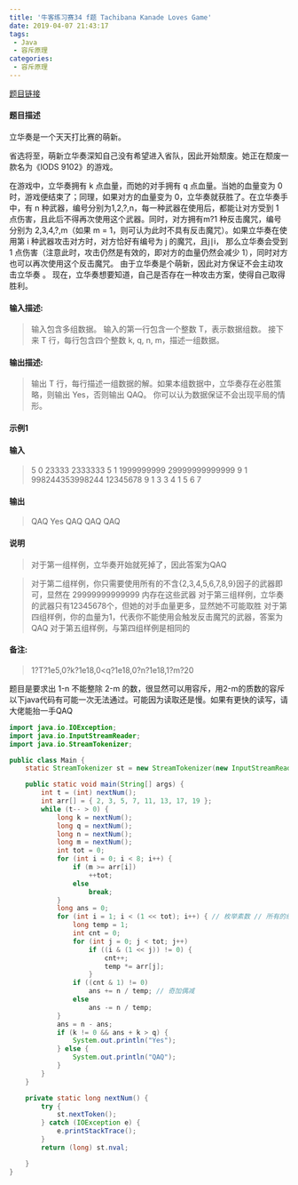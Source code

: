 ```yaml
---
title: '牛客练习赛34 f题 Tachibana Kanade Loves Game'
date: 2019-04-07 21:43:17
tags:
 - Java
 - 容斥原理
categories:
 - 容斥原理
---
```

[题目链接](https://ac.nowcoder.com/acm/contest/548/F)

#### 题目描述 

立华奏是一个天天打比赛的萌新。

省选将至，萌新立华奏深知自己没有希望进入省队，因此开始颓废。她正在颓废一款名为《IODS 9102》的游戏。

在游戏中，立华奏拥有 k 点血量，而她的对手拥有 q 点血量。当她的血量变为 0 时，游戏便结束了；同理，如果对方的血量变为 0，立华奏就获胜了。在立华奏手中，有 n 种武器，编号分别为1,2,?,n，每一种武器在使用后，都能让对方受到 1 点伤害，且此后不得再次使用这个武器。同时，对方拥有m?1 种反击魔咒，编号分别为 2,3,4,?,m（如果 m = 1，则可认为此时不具有反击魔咒）。如果立华奏在使用第 i 种武器攻击对方时，对方恰好有编号为 j 的魔咒，且j∣i， 那么立华奏会受到 1 点伤害（注意此时，攻击仍然是有效的，即对方的血量仍然会减少 1），同时对方也可以再次使用这个反击魔咒。
由于立华奏是个萌新，因此对方保证不会主动攻击立华奏 。
现在，立华奏想要知道，自己是否存在一种攻击方案，使得自己取得胜利。

#### 输入描述:

> 输入包含多组数据。
输入的第一行包含一个整数 T，表示数据组数。
接下来 T 行，每行包含四个整数 k, q, n, m，描述一组数据。

#### 输出描述:
>输出 T 行，每行描述一组数据的解。如果本组数据中，立华奏存在必胜策略，则输出 Yes，否则输出 QAQ。
你可以认为数据保证不会出现平局的情形。

#### 示例1
#### 输入
>5
0 23333 2333333 5
1 1999999999 29999999999999 9
1 998244353998244 12345678 9
1 3 3 4
1 5 6 7

#### 输出
>QAQ
Yes
QAQ
QAQ
QAQ

#### 说明
>对于第一组样例，立华奏开始就死掉了，因此答案为QAQ

>对于第二组样例，你只需要使用所有的不含{2,3,4,5,6,7,8,9}因子的武器即可，显然在 29999999999999 内存在这些武器
对于第三组样例，立华奏的武器只有12345678个，但她的对手血量更多，显然她不可能取胜
对于第四组样例，你的血量为1，代表你不能使用会触发反击魔咒的武器，答案为QAQ
对于第五组样例，与第四组样例是相同的
#### 备注:
>1?T?1e5,0?k?1e18,0<q?1e18,0?n?1e18,1?m?20

题目是要求出 1-n 不能整除 2-m 的数，很显然可以用容斥，用2-m的质数的容斥
以下java代码有可能一次无法通过。可能因为读取还是慢。如果有更快的读写，请大佬能抬一手QAQ

```java
import java.io.IOException;
import java.io.InputStreamReader;
import java.io.StreamTokenizer;

public class Main {
	static StreamTokenizer st = new StreamTokenizer(new InputStreamReader(System.in));

	public static void main(String[] args) {
		int t = (int) nextNum();
		int arr[] = { 2, 3, 5, 7, 11, 13, 17, 19 };
		while (t-- > 0) {
			long k = nextNum();
			long q = nextNum();
			long n = nextNum();
			long m = nextNum();
			int tot = 0;
			for (int i = 0; i < 8; i++) {
				if (m >= arr[i])
					++tot;
				else
					break;
			}
			long ans = 0;
			for (int i = 1; i < (1 << tot); i++) { // 枚举素数 // 所有的组合//有i二进制表示 1表示使用到该数，0表示表示未使用、这样就能枚举出所有组合
				long temp = 1;
				int cnt = 0;
				for (int j = 0; j < tot; j++)
					if ((i & (1 << j)) != 0) {
						cnt++;
						temp *= arr[j];
					}
				if ((cnt & 1) != 0)
					ans += n / temp; // 奇加偶减
				else
					ans -= n / temp;
			}
			ans = n - ans;
			if (k != 0 && ans + k > q) {
				System.out.println("Yes");
			} else {
				System.out.println("QAQ");
			}
		}
	}

	private static long nextNum() {
		try {
			st.nextToken();
		} catch (IOException e) {
			e.printStackTrace();
		}
		return (long) st.nval;

	}
}

```

